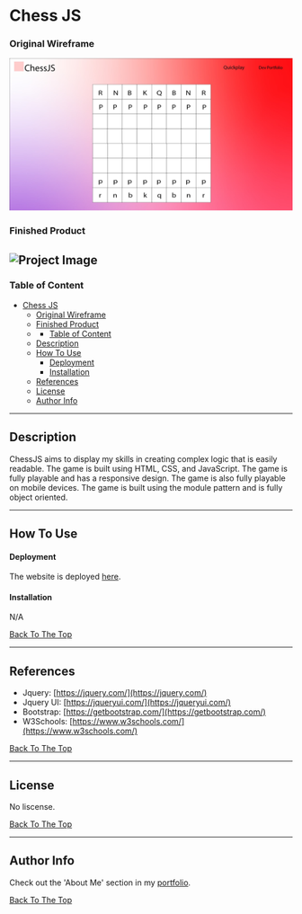 # Chess JS


### Original Wireframe
![Project Image](./assets/img/original-wireframe.jpg)

### Finished Product
![Project Image](./assets/img/finished-product.jpg)
---

### Table of Content

- [Chess JS](#chess-js)
    - [Original Wireframe](#original-wireframe)
    - [Finished Product](#finished-product)
  - [](#)
    - [Table of Content](#table-of-content)
  - [Description](#description)
  - [How To Use](#how-to-use)
      - [Deployment](#deployment)
      - [Installation](#installation)
  - [References](#references)
  - [License](#license)
  - [Author Info](#author-info)

---

## Description

ChessJS aims to display my skills in creating complex logic that is easily readable. The game is built using HTML, CSS, and JavaScript. The game is fully playable and has a responsive design. The game is also fully playable on mobile devices. The game is built using the module pattern and is fully object oriented.
 
---

## How To Use

#### Deployment

The website is deployed [here]().

#### Installation

N/A

[Back To The Top](#chess-js)

---

## References

 - Jquery: [https://jquery.com/](https://jquery.com/)
 - Jquery UI: [https://jqueryui.com/](https://jqueryui.com/)
 - Bootstrap: [https://getbootstrap.com/](https://getbootstrap.com/)
 - W3Schools: [https://www.w3schools.com/](https://www.w3schools.com/)

[Back To The Top](#chess-js)

---

## License

No liscense.

[Back To The Top](#chess-js)

---

## Author Info

Check out the 'About Me' section in my [portfolio](https://bizthehabesha.github.io/bisratgebrekidan-portfolio/).

[Back To The Top](#chess-js)